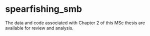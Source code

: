# spearfishing_smb
The data and code associated with Chapter 2 of this MSc thesis are available for review and analysis. 
